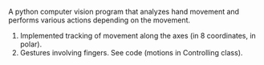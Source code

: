 A python computer vision program that analyzes hand movement and performs various actions depending on the movement.
1. Implemented tracking of movement along the axes (in 8 coordinates, in polar).
2. Gestures involving fingers. See code (motions in Controlling class).
